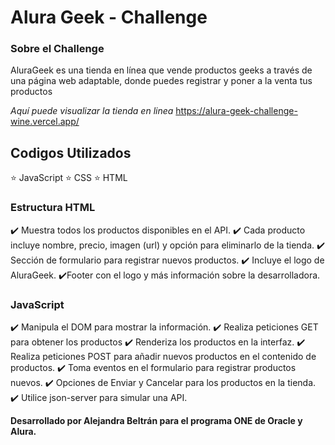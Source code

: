 # Alura Geek - Challenge

### Sobre el Challenge
AluraGeek es una tienda en línea que vende productos geeks a través de una página web adaptable, donde puedes registrar y poner a la venta tus productos

*Aquí puede visualizar la tienda en linea* 
https://alura-geek-challenge-wine.vercel.app/

## Codigos Utilizados
⭐ JavaScript ⭐ CSS ⭐ HTML

### Estructura HTML

✔️ Muestra todos los productos disponibles en el API.
✔️ Cada producto incluye nombre, precio, imagen (url) y opción para eliminarlo de la tienda.
✔️ Sección de formulario para registrar nuevos productos.
✔️ Incluye el logo de AluraGeek.
✔️Footer con el logo y más información sobre la desarrolladora.

### JavaScript

✔️ Manipula el DOM para mostrar la información.
✔️ Realiza peticiones GET para obtener los productos
✔️ Renderiza los productos en la interfaz.
✔️ Realiza peticiones POST para añadir nuevos productos en el contenido de productos.
✔️ Toma eventos en el formulario para registrar productos nuevos.
✔️ Opciones de Enviar y Cancelar para los productos en la tienda.
✔️ Utilice json-server para simular una API.

**Desarrollado por Alejandra Beltrán para el programa ONE de Oracle y Alura.**
